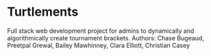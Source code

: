 # Turtlements
Full stack web development project for admins to dynamically and algorithmically create tournament brackets.
Authors: Chase Bugeaud, Preetpal Grewal, Bailey Mawhinney, Clara Elliott, Christian Casey
